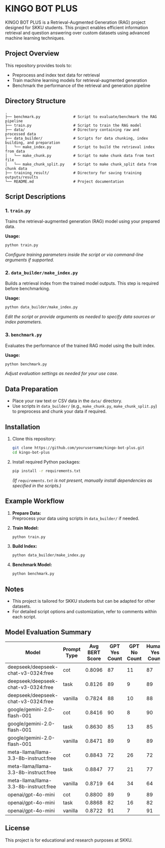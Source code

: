 # KINGO BOT PLUS

KINGO BOT PLUS is a Retrieval-Augmented Generation (RAG) project designed for SKKU students. This project enables efficient information retrieval and question answering over custom datasets using advanced machine learning techniques.

## Project Overview

This repository provides tools to:
- Preprocess and index text data for retrieval
- Train machine learning models for retrieval-augmented generation
- Benchmark the performance of the retrieval and generation pipeline

## Directory Structure

```
.
├── benchmark.py               # Script to evaluate/benchmark the RAG pipeline
├── train.py                   # Script to train the RAG model
├── data/                      # Directory containing raw and processed data
├── data_builder/              # Scripts for data chunking, index building, and preparation
│   └── make_index.py          # Script to build the retrieval index from data
│   └── make_chunk.py          # Script to make chunk data from text file
│   └── make_chunk_split.py    # Script to make chunk_split data from chunk data
├── training_result/           # Directory for saving training outputs/results
└── README.md                  # Project documentation
```

## Script Descriptions

### 1. `train.py`
Trains the retrieval-augmented generation (RAG) model using your prepared data.

**Usage:**
```bash
python train.py
```
*Configure training parameters inside the script or via command-line arguments if supported.*

### 2. `data_builder/make_index.py`
Builds a retrieval index from the trained model outputs. This step is required before benchmarking.

**Usage:**
```bash
python data_builder/make_index.py
```
*Edit the script or provide arguments as needed to specify data sources or index parameters.*

### 3. `benchmark.py`
Evaluates the performance of the trained RAG model using the built index.

**Usage:**
```bash
python benchmark.py
```
*Adjust evaluation settings as needed for your use case.*

## Data Preparation

- Place your raw text or CSV data in the `data/` directory.
- Use scripts in `data_builder/` (e.g., `make_chunk.py`, `make_chunk_split.py`) to preprocess and chunk your data if required.

## Installation

1. Clone this repository:
    ```bash
    git clone https://github.com/yourusername/kingo-bot-plus.git
    cd kingo-bot-plus
    ```
2. Install required Python packages:
    ```bash
    pip install -r requirements.txt
    ```
    *(If `requirements.txt` is not present, manually install dependencies as specified in the scripts.)*

## Example Workflow

1. **Prepare Data:**  
   Preprocess your data using scripts in `data_builder/` if needed.

2. **Train Model:**  
   ```bash
   python train.py
   ```

3. **Build Index:**  
   ```bash
   python data_builder/make_index.py
   ```

4. **Benchmark Model:**  
   ```bash
   python benchmark.py
   ```

## Notes

- This project is tailored for SKKU students but can be adapted for other datasets.
- For detailed script options and customization, refer to comments within each script.

## Model Evaluation Summary

| Model                                 | Prompt Type | Avg BERT Score | GPT Yes Count | GPT No Count | Human Yes Count | Human No Count |
|--------------------------------------|-------------|----------------|----------------|---------------|------------------|-----------------|
| deepseek/deepseek-chat-v3-0324:free   | cot         | 0.8096         | 87             | 11            | 87               | 11              |
| deepseek/deepseek-chat-v3-0324:free   | task        | 0.8126         | 89             | 9             | 89               | 9               |
| deepseek/deepseek-chat-v3-0324:free   | vanilla     | 0.7824         | 88             | 10            | 88               | 10              |
| google/gemini-2.0-flash-001           | cot         | 0.8416         | 90             | 8             | 90               | 8               |
| google/gemini-2.0-flash-001           | task        | 0.8630         | 85             | 13            | 85               | 13              |
| google/gemini-2.0-flash-001           | vanilla     | 0.8471         | 89             | 9             | 89               | 9               |
| meta-llama/llama-3.3-8b-instruct:free | cot         | 0.8843         | 72             | 26            | 72               | 26              |
| meta-llama/llama-3.3-8b-instruct:free | task        | 0.8847         | 77             | 21            | 77               | 21              |
| meta-llama/llama-3.3-8b-instruct:free | vanilla     | 0.8719         | 64             | 34            | 64               | 34              |
| openai/gpt-4o-mini                    | cot         | 0.8800         | 89             | 9             | 89               | 9               |
| openai/gpt-4o-mini                    | task        | 0.8868         | 82             | 16            | 82               | 16              |
| openai/gpt-4o-mini                    | vanilla     | 0.8722         | 91             | 7             | 91               | 7               |


## License

This project is for educational and research purposes at SKKU.
